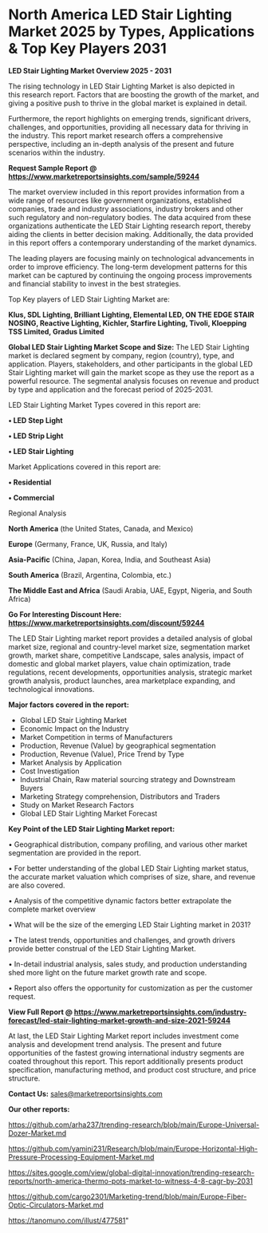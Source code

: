 # North America LED Stair Lighting Market 2025 by Types, Applications & Top Key Players 2031

<Strong> LED Stair Lighting Market Overview 2025 - 2031</strong>

The rising technology in LED Stair Lighting Market is also depicted in this research report. Factors that are boosting the growth of the market, and giving a positive push to thrive in the global market is explained in detail.

Furthermore, the report highlights on emerging trends, significant drivers, challenges, and opportunities, providing all necessary data for thriving in the industry. This report market research offers a comprehensive perspective, including an in-depth analysis of the present and future scenarios within the industry.

<strong>Request Sample Report @ <a href=https://www.marketreportsinsights.com/sample/59244>https://www.marketreportsinsights.com/sample/59244</a></strong>

The market overview included in this report provides information from a wide range of resources like government organizations, established companies, trade and industry associations, industry brokers and other such regulatory and non-regulatory bodies. The data acquired from these organizations authenticate the LED Stair Lighting research report, thereby aiding the clients in better decision making. Additionally, the data provided in this report offers a contemporary understanding of the market dynamics.

The leading players are focusing mainly on technological advancements in order to improve efficiency. The long-term development patterns for this market can be captured by continuing the ongoing process improvements and financial stability to invest in the best strategies.

Top Key players of LED Stair Lighting Market are:

<strong>Klus, SDL Lighting, Brilliant Lighting, Elemental LED, ON THE EDGE STAIR NOSING, Reactive Lighting, Kichler, Starfire Lighting, Tivoli, Kloepping TSS Limited, Gradus Limited</strong>

<strong><b>Global LED Stair Lighting Market Scope and Size:</b></strong>
The LED Stair Lighting market is declared segment by company, region (country), type, and application. Players, stakeholders, and other participants in the global LED Stair Lighting market will gain the market scope as they use the report as a powerful resource. The segmental analysis focuses on revenue and product by type and application and the forecast period of 2025-2031.

LED Stair Lighting Market Types covered in this report are:

<strong>• LED Step Light

• LED Strip Light

• LED Stair Lighting</strong>

Market Applications covered in this report are:

<strong>• Residential

• Commercial</strong> 

Regional Analysis

<strong>North America</strong> (the United States, Canada, and Mexico)

<strong>Europe</strong> (Germany, France, UK, Russia, and Italy)

<strong>Asia-Pacific</strong> (China, Japan, Korea, India, and Southeast Asia)

<strong>South America</strong> (Brazil, Argentina, Colombia, etc.)

<strong>The Middle East and Africa</strong> (Saudi Arabia, UAE, Egypt, Nigeria, and South Africa)

<strong>Go For Interesting Discount Here: <a href=https://www.marketreportsinsights.com/discount/59244>https://www.marketreportsinsights.com/discount/59244</a></strong>

The LED Stair Lighting market report provides a detailed analysis of global market size, regional and country-level market size, segmentation market growth, market share, competitive Landscape, sales analysis, impact of domestic and global market players, value chain optimization, trade regulations, recent developments, opportunities analysis, strategic market growth analysis, product launches, area marketplace expanding, and technological innovations.

<strong><b>Major factors covered in the report:</b></strong>
<ul>
  <li>Global LED Stair Lighting Market </li>
  <li>Economic Impact on the Industry</li>
  <li>Market Competition in terms of Manufacturers</li>
  <li>Production, Revenue (Value) by geographical segmentation</li>
  <li>Production, Revenue (Value), Price Trend by Type</li>
  <li>Market Analysis by Application</li>
  <li>Cost Investigation</li>
  <li>Industrial Chain, Raw material sourcing strategy and Downstream Buyers</li>
  <li>Marketing Strategy comprehension, Distributors and Traders</li>
  <li>Study on Market Research Factors</li>
  <li>Global LED Stair Lighting Market Forecast</li>
</ul>

<strong><b>Key Point of the LED Stair Lighting Market report:</b></strong>

• Geographical distribution, company profiling, and various other market segmentation are provided in the report.

• For better understanding of the global LED Stair Lighting market status, the accurate market valuation which comprises of size, share, and revenue are also covered.

• Analysis of the competitive dynamic factors better extrapolate the complete market overview

• What will be the size of the emerging LED Stair Lighting market in 2031?

• The latest trends, opportunities and challenges, and growth drivers provide better construal of the LED Stair Lighting Market.

• In-detail industrial analysis, sales study, and production understanding shed more light on the future market growth rate and scope.

• Report also offers the opportunity for customization as per the customer request.

<strong><b>View Full Report @ <a href=https://www.marketreportsinsights.com/industry-forecast/led-stair-lighting-market-growth-and-size-2021-59244>https://www.marketreportsinsights.com/industry-forecast/led-stair-lighting-market-growth-and-size-2021-59244</a></b></strong>


At last, the LED Stair Lighting Market report includes investment come analysis and development trend analysis. The present and future opportunities of the fastest growing international industry segments are coated throughout this report. This report additionally presents product specification, manufacturing method, and product cost structure, and price structure.

<strong>Contact Us:</strong>
sales@marketreportsinsights.com

<strong>Our other reports:</strong>

<a href=https://github.com/arha237/trending-research/blob/main/Europe-Universal-Dozer-Market.md>https://github.com/arha237/trending-research/blob/main/Europe-Universal-Dozer-Market.md</a>

<a href=https://github.com/yamini231/Research/blob/main/Europe-Horizontal-High-Pressure-Processing-Equipment-Market.md>https://github.com/yamini231/Research/blob/main/Europe-Horizontal-High-Pressure-Processing-Equipment-Market.md</a>

<a href=https://sites.google.com/view/global-digital-innovation/trending-research-reports/north-america-thermo-pots-market-to-witness-4-8-cagr-by-2031>https://sites.google.com/view/global-digital-innovation/trending-research-reports/north-america-thermo-pots-market-to-witness-4-8-cagr-by-2031</a>

<a href=https://github.com/cargo2301/Marketing-trend/blob/main/Europe-Fiber-Optic-Circulators-Market.md>https://github.com/cargo2301/Marketing-trend/blob/main/Europe-Fiber-Optic-Circulators-Market.md</a>

<a href=https://tanomuno.com/illust/477581>https://tanomuno.com/illust/477581</a>"
